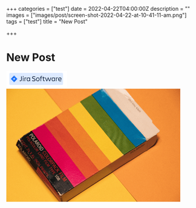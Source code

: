 +++
categories = ["test"]
date = 2022-04-22T04:00:00Z
description = ""
images = ["images/post/screen-shot-2022-04-22-at-10-41-11-am.png"]
tags = ["test"]
title = "New Post"

+++
# New Post

![](/static/images/post/screen-shot-2022-04-22-at-10-41-42-am.png)![](/static/images/post/15.png)